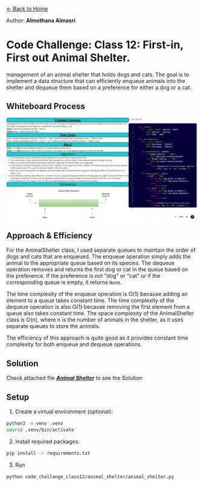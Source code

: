 [&leftarrow; Back to Home](../README.md)

Author: **Almothana Almasri**

# Code Challenge: Class 12: First-in, First out Animal Shelter.

management of an animal shelter that holds dogs and cats. The goal is to implement a data structure that can efficiently enqueue animals into the shelter and dequeue them based on a preference for either a dog or a cat.

## Whiteboard Process

![whiteboard](../assets/CC_12_Animal_shelter.png)

## Approach & Efficiency

For the AnimalShelter class, I used separate queues to maintain the order of dogs and cats that are enqueued. The enqueue operation simply adds the animal to the appropriate queue based on its species. The dequeue operation removes and returns the first dog or cat in the queue based on the preference. If the preference is not "dog" or "cat" or if the corresponding queue is empty, it returns `None`.

The time complexity of the enqueue operation is O(1) because adding an element to a queue takes constant time. The time complexity of the dequeue operation is also O(1) because removing the first element from a queue also takes constant time. The space complexity of the AnimalShelter class is O(n), where n is the number of animals in the shelter, as it uses separate queues to store the animals.

The efficiency of this approach is quite good as it provides constant time complexity for both enqueue and dequeue operations.

## **Solution**

Check attached file ***[Animal Shelter](animal_shelter/animal_shelter.py)*** to see the Solution

## Setup

1. Create a virtual environment (optional):

```bash
python3 -m venv .venv
source .venv/bin/activate
```

2. Install required packages:

```bash
pip install -r requirements.txt
```
3. Run

```bash
python code_challange_class12/animal_shelter/animal_shelter.py
```
